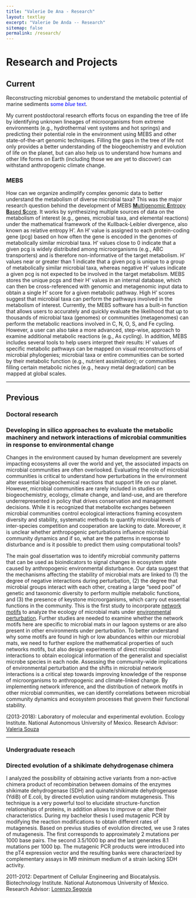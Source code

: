 ```yaml
---
title: "Valerie De Ana - Research"
layout: textlay
excerpt: "Valerie De Anda -- Research"
sitemap: false
permalink: /research/
---
```


# Research and Projects

## Current 



<p>Reconstructing microbial genomes to understand the metabolic potential of marine sediments  <span style="color:blue">some <em>blue</em> text</span>.</p>


My current postdoctoral research efforts focus on expanding the tree of life by identifying unknown lineages of microorganisms from extreme environments (e.g., hydrothermal vent systems and hot springs) and predicting their potential role in the environment using MEBS and other state-of-the-art genomic techniques. Filling the gaps in the tree of life not only provides a better understanding of the biogeochemistry and evolution of life on the planet, but can also help us to understand how humans and other life forms on Earth (including those we are yet to discover) can withstand anthropogenic climate change.  

### MEBS

How can we organize andimplify complex genomic data to better understand the metabolism of diverse microbial taxa? This was the major research question behind the development of MEBS [**M**ultigenomic **E**ntropy **B**ased **S**core](https://academic.oup.com/gigascience/article/6/11/gix096/4561660). It works by synthesizing multiple sources of data on the metabolism of interest (e.g., genes, microbial taxa, and elemental reactions) under the mathematical framework of the Kullback-Leibler divergence, also known as relative entropy H’. An H’ value is assigned to each protein-coding gene (pcg) based on how often the gene is encoded in the genomes of metabolically similar microbial taxa. H’ values close to 0 indicate that a given pcg is widely distributed among microorganisms (e.g., ABC transporters) and is therefore non-informative of the target metabolism. H’ values near or greater than 1 indicate that a given pcg is unique to a group of metabolically similar microbial taxa, whereas negative H’ values indicate a given pcg is not expected to be involved in the target metabolism. MEBS stores the unique pcgs and their H’ values in an internal database, which can then be cross-referenced with genomic and metagenomic input data to obtain a single H’ score for a given metabolic pathway. High H’ scores suggest that microbial taxa can perform the pathways involved in the metabolism of interest.
Currently, the MEBS software has a built-in function that allows users to accurately and quickly evaluate the likelihood that up to thousands of microbial taxa (genomes) or communities (metagenomes) can perform the metabolic reactions involved in C, N, O, S, and Fe cycling. However, a user can also take a more advanced, step-wise, approach to examine additional metabolic reactions (e.g., As cycling). In addition, MEBS includes several tools to help users interpret their results: H’ values of specific metabolic pathways can be mapped on visual reconstructions of microbial phylogenies; microbial taxa or entire communities can be sorted by their metabolic function (e.g., nutrient assimilation); or communities filling certain metabolic niches (e.g., heavy metal degradation) can be mapped at global scales. 

---

## Previous 



### Doctoral research

### Developing  in silico approaches to evaluate the metabolic machinery and network  interactions of microbial communities in response to environmental change

Changes in the environment caused by human development are severely impacting ecosystems all over the world and yet, the associated impacts on microbial communities are often overlooked. Evaluating the role of microbial communities is critical to understand how perturbations in the environment alter essential biogeochemical reactions that support life on our planet. However, microbial communities are rarely included in studies on biogeochemistry, ecology, climate change, and land-use, and are therefore underrepresented in policy that drives conservation and management decisions. While it is recognized that metabolite exchanges between microbial communities control ecological interactions framing ecosystem diversity and stability, systematic methods to quantify microbial levels of inter-species competition and cooperation are lacking to date. Moreover, it is unclear whether anthropogenic perturbations influence microbial community dynamics and if so, what are the patterns in response to disturbance and is it possible to predict them using computational tools?

The main goal dissertation was to identify microbial community patterns that can be used as bioindicators to signal changes in ecosystem state caused by anthropogenic environmental disturbance. Our data suggest that the mechanisms affecting the stability of microbial mats are linked to (1) the degree of negative interactions during perturbation, (2) the degree that microbial groups interact with each other, creating a large “seed pool” of genetic and taxonomic diversity to perform multiple metabolic functions, and (3) the presence of keystone microorganisms, which carry out essential functions in the community. This is the first study to incorporate [network motifs](https://science.sciencemag.org/content/298/5594/824) to analyze the ecology of microbial mats under [environmental perturbation](https://www.frontiersin.org/articles/10.3389/fmicb.2018.02606/full). Further studies are needed to examine whether the network motifs here are specific to microbial mats in our lagoon systems or are also present in other environments under perturbation. To better understand why some motifs are found in high or low abundances within our microbial mats, we need to further explore the mathematical properties of such networks motifs, but also design experiments of direct microbial interactions to obtain ecological information of the generalist and specialist microbe species in each node.
Assessing the community-wide implications of environmental perturbation and the shifts in microbial network interactions is a critical step towards improving knowledge of the response of microorganisms to anthropogenic and climate-linked change. By implementing  network inference, and the distribution of network motifs in other microbial communities, we can identify correlations between microbial community dynamics and ecosystem processes that govern their functional stability. 

(2013-2018): Laboratory of  molecular and experimental evolution. 
Ecology Institute. National Autonomous University of Mexico.
Research Advisor: [Valeria Souza](https://loop.frontiersin.org/people/159715/overview)





---

### Undergraduate reseach

###  Directed evolution of a shikimate dehydrogenase chimera
I analyzed the possibility of obtaining active variants from a non-active chimera product of recombination between domains of the enzymes shikimate dehydrogenase (SDH) and quinate/shikimate dehydrogenase (YdiB) of E.coli, by directed evolution using random mutagenesis. This technique is a very powerful tool to elucidate structure-function relationships of proteins, in addition allows to improve or alter their characteristics. During my bachelor thesis I used mutagenic PCR by modifying the reaction modifications to obtain different rates of mutagenesis. Based on previus studies of evolution directed, we use 3 rates of mutagenesis. The first corresponds to approximately 2 mutations per 1000 base pairs. The second 3.5/1000 bp and the last generates 8.1 mutations per 1000 bp. The mutagenic PCR products were introduced into the pT4 expression vector and the resulting banks were characterized by complementary assays in M9 minimum medium of a strain lacking SDH activity.

2011-2012: Department of Cellular Engineering and Biocatalysis. Biotechnology Institute. National Autonomous University of Mexico. 
Research Advisor: [Lorenzo Segovia](http://www.ibt.unam.mx/server/PRG.base?tipo:doc,dir:PRG.curriculum,par:lorenzo)



<br />
<br />
